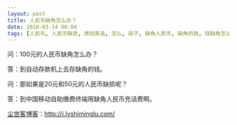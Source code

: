 ```yaml
---
layout: post
title: 人民币缺角怎么办？
date: 2010-03-14 00:04
tags: [人民币, 人民币缺损, 原创笑话, 怎么, 段子, 缺角人民币, 缺角的钱, 钱缺角怎么办]
---
```

问：100元的人民币缺角怎么办？

答：到自动存款机上去存缺角的钱。

问：那如果是20元和50元的人民币缺损呢？

答：到中国移动自助缴费终端用缺角人民币充话费啊。

<a href="http://i.lvshiminglu.com/">尘世客博客</a>：<a href="http://i.lvshiminglu.com/">http://i.lvshiminglu.com/</a>

